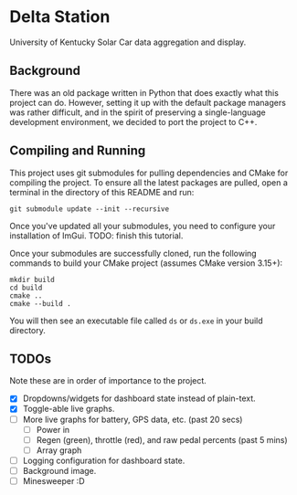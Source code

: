 # Delta Station

University of Kentucky Solar Car data aggregation and display.

## Background

There was an old package written in Python that does exactly what this project can do. However, setting it up with the
default package managers was rather difficult, and in the spirit of preserving a single-language development
environment, we decided to port the project to C++.

## Compiling and Running

This project uses git submodules for pulling dependencies and CMake for compiling the project. To ensure all the latest
packages are pulled, open a terminal in the directory of this README and run:

```shell
git submodule update --init --recursive
```

Once you've updated all your submodules, you need to configure your installation of ImGui. TODO: finish this tutorial.

Once your submodules are successfully cloned, run the following commands to build your CMake project (assumes CMake
version 3.15+):

```shell
mkdir build
cd build
cmake ..
cmake --build .
```

You will then see an executable file called `ds` or `ds.exe` in your build directory.

## TODOs
Note these are in order of importance to the project.
- [x] Dropdowns/widgets for dashboard state instead of plain-text.
- [x] Toggle-able live graphs.
- [ ] More live graphs for battery, GPS data, etc. (past 20 secs)
  - [ ] Power in
  - [ ] Regen (green), throttle (red), and raw pedal percents (past 5 mins)
  - [ ] Array graph
- [ ] Logging configuration for dashboard state.
- [ ] Background image.
- [ ] Minesweeper :D
